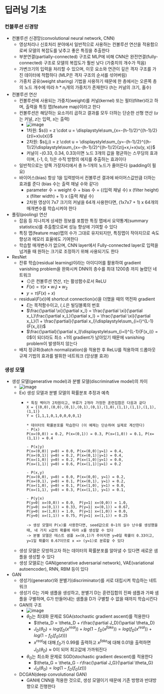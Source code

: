 # 딥러닝 기초

### 컨볼루션 신경망
- 컨볼루션 신경망(convolutional neural network, CNN)
  - 영상처리나 신호처리 분야에서 일반적으로 사용하는 컨볼루션 연산을 적용함으로써 모델의 복잡도를 낮추고 좋은 특징을 추출한다
  - 부분연결(partially-connected) 구조로 MLP에 비해 CNN은 완전연결(fully-connected) 구조로 모델의 복잡도가 훨씬 낮다 (가중치의 개수가 적음)
  - 가변크기의 입력을 처리할 수 있으며, 이웃 요소와 연관이 깊은 격자 구조를 가진 데이터에 적합하다 (MLP은 격자 구조의 순서를 섞어버림)
  - 가중치 공유(weight sharing) 기법을 사용하기 때문에 한 층에서는 오른쪽 층의 노드 개수에 따라 $h*n_l$개의 가중치가 존재한다 ($h$는 커널의 크기, 홀수)
- 컨볼루션 연산
  - 컨볼루션에 사용되는 가중치(weight)를 커널(kernel) 또는 필터(filter)라고 하며, 출력을 특징 맵(feature map)이라고 한다
  - 컨볼루션은 해당하는 요소끼리 곱하고 결과를 모두 더하는 단순한 선형 연산 ($u$는 커널, $z$는 입력, $s$는 출력)
    -  ![image](https://github.com/kimho1wq/TIL/assets/15611500/f9a22902-393d-4701-bb9b-8453adad8e9c)
    - 1차원: $s(i) = z \cdot u = \displaystyle\sum_{x=-(h-1)/2}^{(h-1)/2}{z(i+x)u(x)}$
    - 2차원: $s(j,i) = z \cdot u = \displaystyle\sum_{y=-(h-1)/2}^{(h-1)/2}\displaystyle\sum_{x=-(h-1)/2}^{(h-1)/2}{z(j+x,i+x)u(y, x)}$
    - 커널이 -(0.33, 0.34, 0.33)이면 노드 3개의 값을 평균하는 스무딩의 효과이며, (-1, 0, 1)은 수직 방향의 에지를 추출하는 효과이다
  - 일반적으로는 양쪽 가장자리에서 총 h-1개의 노드가 줄어든다 (padding이 필요)
  - 바이어스(bias) 항상 1을 입력받아서 컨볼루션 결과에 바이어스값만큼 더하는 효과를 준다 (bias 수는 출력 채널 수와 같다)
    - parameter 수 = weight 수 + bias 수 = {(입력 채널 수) x (filter height) x (filter width) + 1} x (출력 채널 수)
    - 2차원 영상이 7x7 크기의 커널을 64개 사용한다면, (1x7x7 + 1) x 64개의 매개변수를 학습시켜야 한다
- 풀링(pooling) 연산
  - 잡음 등 지나치게 상세한 정보를 포함한 특징 맵에서 요약통계(summary statistics)를 추출함으로써 성능 향상에 기여할 수 있다
  - 특징 맵(feature map)맵의 수가 그대로 유지되지만, 특징맵이 작아지므로 속도 향상과 메모리 효율에도 기여한다
  - 학습할 매개변수가 없으며, CNN layer에서 Fully-connected layer로 입력을 넘겨줄 때 원하는 크기로 조정하기 위해 사용되기도 한다
- ResNet
  - 잔류 학습(residual learning)이라는 아이디어를 활용하여 gradient vanishing problem을 완화시켜 DNN의 층수를 최대 1200층 까지 늘렸던 네트워크
    - $\odot$은 컨볼루션 연산, $\tau$는 활성함수로서 ReLU
    - $F(x) = \tau(x \bullet w_1) \bullet w_2$
    - $y = \tau(F(x) + x)$
  - residual($F(x)$)에 shortcut connection($x$)을 더했을 때의 역전파 gradient
    - $\xi$는 목적함수이고, $l, L$은 빌딩블록의 번호
    - $\frac{\partial \xi}{\partial x_l} = \frac{\partial \xi}{\partial x_L}\frac{\partial x_L}{\partial x_l} = \frac{\partial \xi}{\partial x_L}(1 + \frac{\partial}{\partial x_l}\displaystyle\sum_{i=l}^{L-1}{F(x_i)})$
    - $\frac{\partial}{\partial x_l}\displaystyle\sum_{i=l}^{L-1}{F(x_i)} = 0$이 되더라도 최소 $+1$의 gradient가 남아있기 때문에 vanishing problem이 발생하지 않는다
  - 배치 정규화(batch normalization)을 적용한 후 ReLU를 적용하여 드롭아웃 규제 기법의 효과를 발휘한 네트워크 (앙상블 효과)
  

### 생성 모델
- 생성 모델(generative model)과 분별 모델(discriminative model)의 차이
  - ![image](https://github.com/kimho1wq/TIL/assets/15611500/2dfd5069-679a-4eb4-a6d9-1c2e55527cf5)
  - Ex) 생성 모델과 분별 모델의 확률분포 추정과 예측
    - ```
      * 특징 벡터가 2차원이고, 부류가 2개라 가정한 훈련집합은 다음과 같다
      X = {(0,0),(0,0),(0,1),(0,1),(0,1),(1,0),(1,1),(1,1),(1,1),(1,1)}
      Y = {1,1,1,0,1,0,0,0,0,1}
    
      * 데이터의 확률분포를 학습한다 (이 예제는 단순하여 실제로 계산한다)
      - P(x)
      P(x=(0,0)) = 0.2, P(x=(0,1)) = 0.3, P(x=(1,0)) = 0.1, P(x=(1,1)) = 0.4
    
      - P(x|y)
      P(x=(0,0)| y=0) = 0.0, P(x=(0,0)|y=1) = 0.4,
      P(x=(0,1)| y=0) = 0.2, P(x=(0,1)|y=1) = 0.4,
      P(x=(1,0)| y=0) = 0.2, P(x=(1,0)|y=1) = 0.0,
      P(x=(1,1)| y=0) = 0.6, P(x=(1,1)|y=1) = 0.2
      
      - P(x,y)
      P(x=(0,0), y=0) = 0.0, P(x=(0,0), y=1) = 0.2,
      P(x=(0,1), y=0) = 0.1, P(x=(0,1), y=1) = 0.2,
      P(x=(1,0), y=0) = 0.1, P(x=(1,0), y=1) = 0.0,
      P(x=(1,1), y=0) = 0.3, P(x=(1,1), y=1) = 0.1,
    
      - P(y|x)
      P(y=0| x=(0,0)) = 0.0,  P(y=1| x=(0,0)) = 1.0,
      P(y=0| x=(0,1)) = 0.33, P(y=1| x=(0,1)) = 0.67,
      P(y=0| x=(1,0)) = 1.0,  P(y=1| x=(1,0)) = 0.0,
      P(y=0| x=(1,1)) = 0.75, P(y=1| x=(1,1)) = 0.25
      
      -> 생성 모델이 P(x)를 사용한다면, seed값으로 0~1의 실수 난수를 생성했을 때, 네 가지 x값의 확률에 따라 x를 생성할 수 있다
      -> 분별 모델은 테스트 샘플 x=(0,1)가 주어지면 y=0일 확률이 0.33이고, y=1일 확률이 0.67이므로 x => (y=1)로 분류할 수 있다
      ```
  - 생성 모델은 모방하고자 하는 데이터의 확률분포를 알아낼 수 있다면 새로운 샘플을 생성할 수 있다
  - 생성 모델로는 GAN(generative adversarial network), VAE(variational autoencoder), RNN, RBM 등이 있다
- GAN
  - 생성기(generator)와 분별기(discriminator)를 서로 대립시켜 학습하는 네트워크
  - 생성기 G는 가짜 샘플을 생성하고, 분별기 D는 훈련집합의 진짜 샘플과 가짜 샘플을 구별하며, G가 만들어내는 샘플을 D가 구별할 수 없을 때까지 학습시킨다
  - GAN의 구조 
    - ![image](https://github.com/kimho1wq/TIL/assets/15611500/270c7829-1d1f-40fc-a417-901a36714d57)
    - $\theta_D$는 최대화 문제로 SGA(stochastic gradient ascent)를 적용한다
      - $\theta_D = \theta_D + r\frac{\partial J_D}{\partial \theta_D}
      - $J_D(\theta_D) = log(f_D(x^{real})) + log(1-f_D(x^{fake})) = log(f_D(x^{real})) + log(1-f_D(f_G(z)))$
      - $x^{real}$에 대해 $f_D$가 0.99를 출력하고 $x^{fake}$에 대해 0.01을 출력하면 $J_D(\theta_D) \approx 0$이 되어 최고값에 가까워진다
    - $\theta_G$는 최소화 문제로 SGD(stochastic gradient descent)를 적용한다
      - $\theta_G = \theta_G - r\frac{\partial J_G}{\partial \theta_G}
      - $J_G(\theta_G) = log(1-f_D(f_G(z)))$
  - DCGAN(deep convolutional GAN)
    - GAN에 CNN을 적용한 것으로, 생성 모델이기 때문에 기존 방향과 반대방향으로 진행한다


















